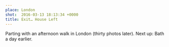 ```yaml
---
place: London
shot:  2016-03-13 18:13:34 +0000
title: Exit… House Left
---
```


Parting with an afternoon walk in London (thirty photos later). Next up: Bath a day earlier.
